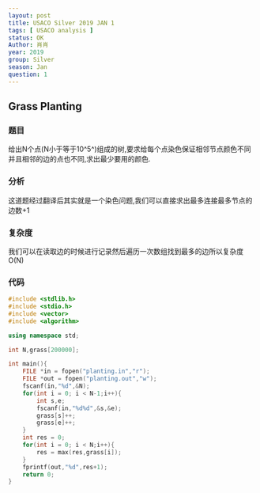 ```yaml
---
layout: post
title: USACO Silver 2019 JAN 1
tags: [ USACO analysis ]
status: OK
Author: 肖肖
year: 2019
group: Silver
season: Jan
question: 1
---
```

## Grass Planting

### 题目

给出N个点(N小于等于10^5^)组成的树,要求给每个点染色保证相邻节点颜色不同并且相邻的边的点也不同,求出最少要用的颜色.

### 分析

这道题经过翻译后其实就是一个染色问题,我们可以直接求出最多连接最多节点的边数+1

### 复杂度

我们可以在读取边的时候进行记录然后遍历一次数组找到最多的边所以复杂度O(N)

### 代码

```c++
#include <stdlib.h>
#include <stdio.h>
#include <vector>
#include <algorithm>

using namespace std;

int N,grass[200000];

int main(){
	FILE *in = fopen("planting.in","r");
	FILE *out = fopen("planting.out","w");
	fscanf(in,"%d",&N);
	for(int i = 0; i < N-1;i++){
		int s,e;
		fscanf(in,"%d%d",&s,&e);
		grass[s]++;
		grass[e]++;
	}
	int res = 0;
	for(int i = 0; i < N;i++){
		res = max(res,grass[i]);
	}
	fprintf(out,"%d",res+1);
	return 0;
}
```


